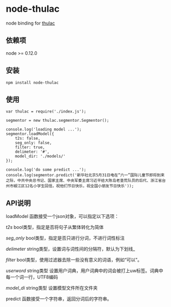 # node-thulac
node binding for [thulac](http://thulac.thunlp.org/)

## 依赖项
node >= 0.12.0

## 安装
```
npm install node-thulac
```

## 使用
```
var thulac = require('./index.js');

segmentor = new thulac.segmentor.Segmentor();

console.log('loading model ...');
segmentor.loadModel({
    t2s: false,
    seg_only: false,
    filter: true,
    delimeter: '#',
    model_dir: './models/'
});

console.log('do some predict ...');
console.log(segmentor.predict('新华社北京5月31日电在“六一”国际儿童节即将到来之际，中共中央总书记、国家主席、中央军委主席习近平给大陈岛老垦荒队员的后代、浙江省台州市椒江区12名小学生回信，祝他们节日快乐，祝全国小朋友节日快乐'));
```

## API说明
loadModel 函数接受一个json对象，可以指定以下选项：

*t2s*                bool类型，指定是否将句子从繁体转化为简体

*seg_only*           bool类型，指定是否只进行分词，不进行词性标注

*delimeter*          string类型，设置词与词性间的分隔符，默认为下划线_

*filter*             bool类型，使用过滤器去除一些没有意义的词语，例如“可以”。

*userword*           string类型 设置用户词典，用户词典中的词会被打上uw标签。词典中每一个词一行，UTF8编码

*model_di*           string类型 设置模型文件所在文件夹

predict 函数接受一个字符串，返回分词后的字符串。


